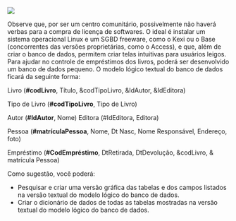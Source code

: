 [![](https://ampli-images.s3.amazonaws.com/production/e46a6901-e804-47bd-9902-dbd38e84ec49/original)](https://ampli-images.s3.amazonaws.com/production/e46a6901-e804-47bd-9902-dbd38e84ec49/original)

Observe que, por ser um centro comunitário, possivelmente não haverá verbas para a compra de licença de softwares. O ideal é instalar um sistema operacional Linux e um SGBD freeware, como o Kexi ou o Base (concorrentes das versões proprietárias, como o Access), e que, além de criar o banco de dados, permitem criar telas intuitivas para usuários leigos. Para ajudar no controle de empréstimos dos livros, poderá ser desenvolvido um banco de dados pequeno. O modelo lógico textual do banco de dados ficará da seguinte forma:

Livro (**\#codLivro**, Título, &codTipoLivro, &IdAutor, &IdEditora)

Tipo de Livro (**\#codTipoLivro**, Tipo de Livro)

Autor (**\#IdAutor**, Nome) Editora (\#IdEditora, Editora)

Pessoa (**\#matrículaPessoa**, Nome, Dt Nasc, Nome Responsável, Endereço, foto)

Empréstimo (**\#CodEmpréstimo**, DtRetirada, DtDevolução, &codLivro, & matrícula Pessoa)

Como sugestão, você poderá:

- Pesquisar e criar uma versão gráfica das tabelas e dos campos listados na versão textual do modelo lógico do banco de dados.
- Criar o dicionário de dados de todas as tabelas mostradas na versão textual do modelo lógico do banco de dados.